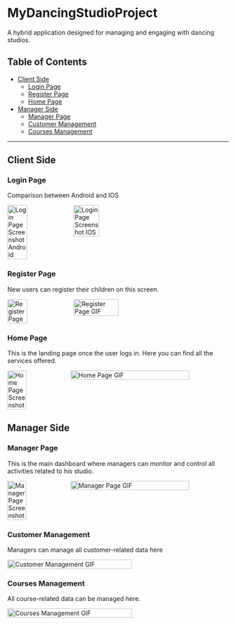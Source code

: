 # MyDancingStudioProject
A hybrid application designed for managing and engaging with dancing studios.

## Table of Contents
- [Client Side](#client-side)
  - [Login Page](#login-page)
  - [Register Page](#register-page)
  - [Home Page](#home-page)
- [Manager Side](#manager-side)
  - [Manager Page](#manager-page)
  - [Customer Management](#customer-management)
  - [Courses Management](#courses-management)

---

## Client Side

### Login Page
  Comparison between Android and IOS
<div style="display: flex;">
  <img src="./src/assets/images/android.png" alt="Login Page Screenshot Android" style="width: 30%;">
  <img src="./src/assets/images/iphone.png" alt="Login Page Screenshot IOS" style="width: 34%;">

</div>



### Register Page
New users can register their children on this screen.
<div style="display: flex;">
  <img src="./src/assets/images/register.png" alt="Register Page" style="width: 30%;">
  <img src="./src/assets/images/ezgif.com-gif-maker.gif" alt="Register Page GIF" style="width: 45%;">
</div>



### Home Page
This is the landing page once the user logs in. Here you can find all the services offered.
<div style="display: flex;">
  <img src="./src/assets/images/home.png" alt="Home Page Screenshot" style="width: 30%;">
  <img src="./src/assets/images/home.gif" alt="Home Page GIF" style="width: 75%;">
</div>


## Manager Side

### Manager Page
This is the main dashboard where managers can monitor and control all activities related to his studio.
<div style="display: flex;">
  <img src="./src/assets/images/manager.png" alt="Manager Page Screenshot" style="width: 30%;">
  <img src="./src/assets/images/manager.gif" alt="Manager Page GIF" style="width: 75%;">
</div>



### Customer Management
Managers can manage all customer-related data here
<div style="display: flex;">
  <img src="./src/assets/images/customer_managment.gif" alt="Customer Management GIF" style="width: 75%;">
</div>



### Courses Management
All course-related data can be managed here.
<div style="display: flex;">
  <img src="./src/assets/images/course_managment.gif" alt="Courses Management GIF" style="width: 75%;">
</div>


